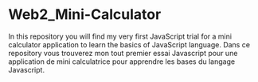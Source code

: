 # Web2_Mini-Calculator

In this repository you will find my very first JavaScript trial for a mini calculator application to learn the basics of JavaScript language.
Dans ce repository vous trouverez mon tout premier essai Javascript pour une application de mini calculatrice pour apprendre les bases du langage Javascript.
